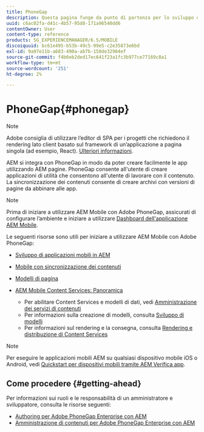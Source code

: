 ```yaml
---
title: PhoneGap
description: Questa pagina funge da punto di partenza per lo sviluppo di app utilizzando PhoneGap Enterprise con AEM. AEM si integra con PhoneGap in modo da poter creare facilmente le app utilizzando AEM pagine. PhoneGap consente all'utente di creare applicazioni di utilità che consentono all'utente di lavorare con il contenuto.
uuid: c6ac02fa-d41c-4b57-95d8-171a96540dd6
contentOwner: User
content-type: reference
products: SG_EXPERIENCEMANAGER/6.5/MOBILE
discoiquuid: bc61e495-b53b-49c5-99e5-c2e35873e6bd
exl-id: 9a97e11b-a683-490a-ab7b-158de32984ef
source-git-commit: f4b6eb2ded17ec641f23a1fc3b977ce77169c8a1
workflow-type: tm+mt
source-wordcount: '251'
ht-degree: 2%

---
```


# PhoneGap{#phonegap}

>[!NOTE]
>
>Adobe consiglia di utilizzare l’editor di SPA per i progetti che richiedono il rendering lato client basato sul framework di un’applicazione a pagina singola (ad esempio, React). [Ulteriori informazioni](/help/sites-developing/spa-overview.md).

AEM si integra con PhoneGap in modo da poter creare facilmente le app utilizzando AEM pagine. PhoneGap consente all&#39;utente di creare applicazioni di utilità che consentono all&#39;utente di lavorare con il contenuto. La sincronizzazione dei contenuti consente di creare archivi con versioni di pagine da abbinare alle app.

>[!NOTE]
>
>Prima di iniziare a utilizzare AEM Mobile con Adobe PhoneGap, assicurati di configurare l’ambiente e iniziare a utilizzare [Dashboard dell&#39;applicazione AEM Mobile](/help/mobile/phonegap-authoring-apps.md).

Le seguenti risorse sono utili per iniziare a utilizzare AEM Mobile con Adobe PhoneGap:

* [Sviluppo di applicazioni mobili in AEM](/help/mobile/developing-mobile-applications.md)
* [Mobile con sincronizzazione dei contenuti](/help/mobile/phonegap-contentsync.md)
* [Modelli di pagina](/help/mobile/phonegap-apps-arch-page-templates.md)

* [AEM Mobile Content Services: Panoramica](/help/mobile/develop-content-as-a-service.md)

   * Per abilitare Content Services e modelli di dati, vedi [Amministrazione dei servizi di contenuti](/help/mobile/developing-content-services.md)
   * Per informazioni sulla creazione di modelli, consulta [Sviluppo di modelli](/help/mobile/administer-mobile-apps.md)
   * Per informazioni sul rendering e la consegna, consulta [Rendering e distribuzione di Content Services](/help/mobile/rendering-and-delivery.md)

>[!NOTE]
>
>Per eseguire le applicazioni mobili AEM su qualsiasi dispositivo mobile iOS o Android, vedi [Quickstart per dispositivi mobili tramite AEM Verifica app](/help/mobile/phonegap-mobile-quickstart.md).

## Come procedere {#getting-ahead}

Per informazioni sui ruoli e le responsabilità di un amministratore e sviluppatore, consulta le risorse seguenti:

* [Authoring per Adobe PhoneGap Enterprise con AEM](/help/mobile/phonegap.md)
* [Amministrazione di contenuti per Adobe PhoneGap Enterprise con AEM](/help/mobile/administer-phonegap.md)
